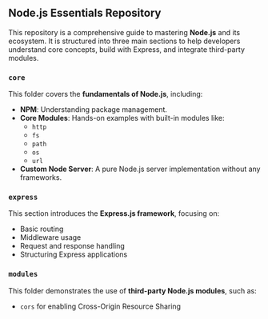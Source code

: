 ## Node.js Essentials Repository

This repository is a comprehensive guide to mastering **Node.js** and its ecosystem. It is structured into three main sections to help developers understand core concepts, build with Express, and integrate third-party modules.

### `core`
This folder covers the **fundamentals of Node.js**, including:
- **NPM**: Understanding package management.
- **Core Modules**: Hands-on examples with built-in modules like:
  - `http`
  - `fs`
  - `path`
  - `os`
  - `url`
- **Custom Node Server**: A pure Node.js server implementation without any frameworks.

### `express`
This section introduces the **Express.js framework**, focusing on:
- Basic routing
- Middleware usage
- Request and response handling
- Structuring Express applications

### `modules`
This folder demonstrates the use of **third-party Node.js modules**, such as:
- `cors` for enabling Cross-Origin Resource Sharing
